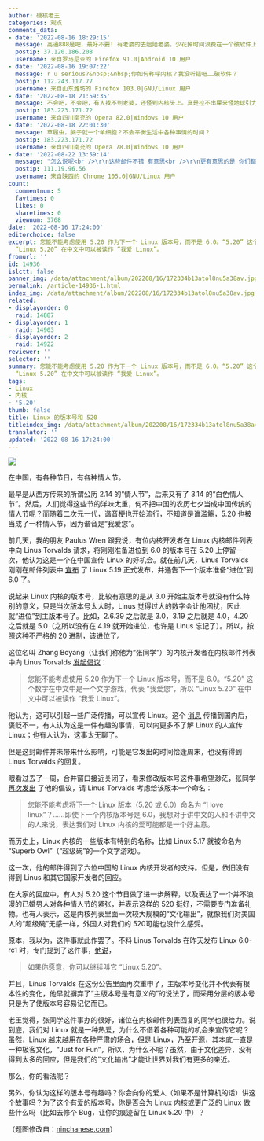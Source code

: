 ```yaml
---
author: 硬核老王
categories: 观点
comments_data:
- date: '2022-08-16 18:29:15'
  message: 高通888是吧，最好不要! 有老婆的去陪陪老婆，少花掉时间浪费在一个破软件上。如果没老婆的，那就赶紧去找。如果不想找的，那还要什么520?!
  postip: 37.120.186.208
  username: 来自罗马尼亚的 Firefox 91.0|Android 10 用户
- date: '2022-08-16 19:07:22'
  message: r u serious?&nbsp;&nbsp;你如何称呼内核？我没听错吧……破软件？
  postip: 112.243.117.77
  username: 来自山东潍坊的 Firefox 103.0|GNU/Linux 用户
- date: '2022-08-18 21:59:35'
  message: 不会吧，不会吧，有人找不到老婆，还怪到内核头上。真是拉不出屎来怪地球引力太小。
  postip: 183.223.171.72
  username: 来自四川南充的 Opera 82.0|Windows 10 用户
- date: '2022-08-18 22:01:30'
  message: 草履虫，脑子就一个单细胞？不会平衡生活中各种事情的时间？
  postip: 183.223.171.72
  username: 来自四川南充的 Opera 78.0|Windows 10 用户
- date: '2022-08-22 13:59:14'
  message: "怎么说呢<br />\r\n这些邮件不错 有意思<br />\r\n更有意思的是 你们都在关注这个"
  postip: 111.19.96.56
  username: 来自陕西的 Chrome 105.0|GNU/Linux 用户
count:
  commentnum: 5
  favtimes: 0
  likes: 0
  sharetimes: 0
  viewnum: 3768
date: '2022-08-16 17:24:00'
editorchoice: false
excerpt: 您能不能考虑使用 5.20 作为下一个 Linux 版本号，而不是 6.0。“5.20” 这个数字在中文中是一个文字游戏，代表 “我爱您”，所以
  “Linux 5.20” 在中文中可以被读作 “我爱 Linux”。 
fromurl: ''
id: 14936
islctt: false
banner_img: /data/attachment/album/202208/16/172334b13atol8nu5a38av.jpg
permalink: /article-14936-1.html
index_img: /data/attachment/album/202208/16/172334b13atol8nu5a38av.jpg
related:
- displayorder: 0
  raid: 14887
- displayorder: 1
  raid: 14903
- displayorder: 2
  raid: 14922
reviewer: ''
selector: ''
summary: 您能不能考虑使用 5.20 作为下一个 Linux 版本号，而不是 6.0。“5.20” 这个数字在中文中是一个文字游戏，代表 “我爱您”，所以
  “Linux 5.20” 在中文中可以被读作 “我爱 Linux”。 
tags:
- Linux
- 内核
- '5.20'
thumb: false
title: Linux 的版本号和 520
titleindex_img: /data/attachment/album/202208/16/172334b13atol8nu5a38av.jpg
translator: ''
updated: '2022-08-16 17:24:00'
---
```


![](/data/attachment/album/202208/16/172334b13atol8nu5a38av.jpg)


在中国，有各种节日，有各种情人节。


最早是从西方传来的所谓公历 2.14 的“情人节”，后来又有了 3.14 的“白色情人节”。然后，人们觉得这些节的洋味太重，何不把中国的农历七夕当成中国传统的情人节呢？而随着二次元一代，谐音梗也开始流行，不知道是谁滥觞，5.20 也被当成了一种情人节，因为谐音是“我爱您”。


前几天，我的朋友 Paulus Wren 跟我说，有位内核开发者在 Linux 内核邮件列表中向 Linus Torvalds 请求，将刚刚准备进位到 6.0 的版本号在 5.20 上停留一次，他认为这是一个在中国宣传 Linux 的好机会。就在前几天，Linus Torvalds 刚刚在邮件列表中 [宣布](/article-14887-1.html) 了 Linux 5.19 正式发布，并通告下一个版本准备“进位”到 6.0 了。


说起来 Linux 内核的版本号，比较有意思的是从 3.0 开始主版本号就没有什么特别的意义，只是当次版本号太大时，Linus 觉得过大的数字会让他困扰，因此就“进位”到主版本号了。比如，2.6.39 之后就是 3.0，3.19 之后就是 4.0，4.20 之后就是 5.0（之所以没有在 4.19 就开始进位，也许是 Linus 忘记了）。所以，按照这种不严格的 20 进制，该进位了。


这位名叫 Zhang Boyang（让我们称他为“张同学”）的内核开发者在内核邮件列表中向 Linus Torvalds [发起倡议](https://lore.kernel.org/lkml/9bc1f1f4-3923-be9e-ee13-9c8252a56643@gmail.com/)：



> 
> 您能不能考虑使用 5.20 作为下一个 Linux 版本号，而不是 6.0。“5.20” 这个数字在中文中是一个文字游戏，代表 “我爱您”，所以 “Linux 5.20” 在中文中可以被读作 “我爱 Linux”。 
> 
> 
> 


他认为，这可以引起一些广泛传播，可以宣传 Linux。这个 [消息](/article-14903-1.html) 传播到国内后，褒贬不一，有人认为这是一件有趣的事情，可以向更多不了解 Linux 的人宣传 Linux；也有人认为，这事太无聊了。


但是这封邮件并未带来什么影响，可能是它发出的时间恰逢周末，也没有得到 Linus Torvalds 的回复。


眼看过去了一周，合并窗口接近关闭了，看来修改版本号这件事希望渺茫，张同学 [再次发出](https://lore.kernel.org/lkml/61d77412-af1a-5b00-9754-f156b1c63a74@gmail.com/) 了他的倡议，请 Linus Torvalds 考虑给该版本一个命名：



> 
> 您能不能考虑将下一个 Linux 版本（5.20 或 6.0）命名为 “I love linux”？……即使下一个内核版本号是 6.0，我想对于讲中文的人和不讲中文的人来说，表达我们对 Linux 内核的爱可能都是一个好主意。
> 
> 
> 


而历史上，Linux 内核的一些版本有特别的名称，比如 Linux 5.17 就被命名为 “Superb Owl”（“超级碗”的一个文字游戏）。


这一次，他的邮件得到了六位中国的 Linux 内核开发者的支持。但是，依旧没有得到 Linus 和其它国家开发者的回应。


在大家的回应中，有人对 5.20 这个节日做了进一步解释，以及表达了一个并不浪漫的已婚男人对各种情人节的紧张，并表示这样的 520 挺好，不需要专门准备礼物。也有人表示，这是内核列表里面一次较大规模的“文化输出”，就像我们对美国人的“超级碗”无感一样，外国人对我们的 520可能也没什么感受。


原本，我以为，这件事就此作罢了。不料 Linus Torvalds 在昨天发布 Linux 6.0-rc1 时，专门提到了这件事，[他说](https://lore.kernel.org/lkml/20220815234840.GA654054@roeck-us.net/T/)，



> 
> 如果你愿意，你可以继续叫它 “Linux 5.20”。
> 
> 
> 


并且，Linus Torvalds 在这份公告里面再次重申了，主版本号变化并不代表有根本性的变化，他早就摒弃了“主版本号是有意义的”的说法了，而采用分层的版本号只是为了使版本号容易记忆而已。


老王觉得，张同学这件事办的很好，诸位在内核邮件列表回复的同学也很给力。说到底，我们对 Linux 就是一种热爱，为什么不借着各种可能的机会来宣传它呢？虽然，Linux 越来越用在各种严肃的场合，但是 Linux，乃至开源，其本底一直是一种极客文化，“Just for Fun”，所以，为什么不呢？虽然，由于文化差异，没有得到太多的回应，但是我们的“文化输出”才能让世界对我们有更多的亲近。


那么，你的看法呢？


另外，你认为这样的版本号有趣吗？你会向你的爱人（如果不是计算机的话）讲这个故事吗？为了这个有爱的版本号，你是否会为 Linux 内核或更广泛的 Linux 做些什么吗（比如去修个 Bug，让你的痕迹留在 Linux 5.20 中）？


（题图修改自：[ninchanese.com](https://ninchanese.com/blog/2016/05/20/520-chinese-love-word-number/)）